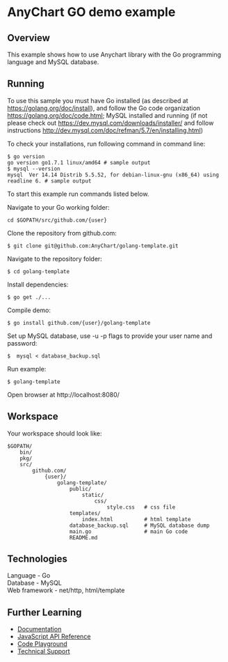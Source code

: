# AnyChart GO demo example

## Overview

This example shows how to use Anychart library with the Go programming language and MySQL database.

## Running

To use this sample you must have Go installed (as described at https://golang.org/doc/install), and follow the Go code organization https://golang.org/doc/code.html;
MySQL installed and running (if not please check out https://dev.mysql.com/downloads/installer/ and follow instructions http://dev.mysql.com/doc/refman/5.7/en/installing.html)

To check your installations, run following command in command line:
```
$ go version
go version go1.7.1 linux/amd64 # sample output
$ mysql --version
mysql  Ver 14.14 Distrib 5.5.52, for debian-linux-gnu (x86_64) using readline 6. # sample output
```


To start this example run commands listed below.

Navigate to your Go working folder:
```
cd $GOPATH/src/github.com/{user}
```

Clone the repository from github.com:
```
$ git clone git@github.com:AnyChart/golang-template.git
```

Navigate to the repository folder:
```
$ cd golang-template
```

Install dependencies:
```
$ go get ./...
```

Compile demo:
```
$ go install github.com/{user}/golang-template
```

Set up MySQL database, use -u -p flags to provide your user name and password:
```
$  mysql < database_backup.sql
```

Run example:
```
$ golang-template
```

Open browser at http://localhost:8080/

## Workspace
Your workspace should look like:
```
$GOPATH/
    bin/
    pkg/
    src/
        github.com/
            {user}/
                golang-template/
                    public/
                        static/
                            css/
                                style.css   # css file
                    templates/
                        index.html          # html template
                    database_backup.sql     # MySQL database dump
                    main.go                 # main Go code
                    README.md

```

## Technologies
Language - Go<br />
Database - MySQL<br />
Web framework - net/http, html/template<br />

## Further Learning
* [Documentation](https://docs.anychart.com)
* [JavaScript API Reference](https://api.anychart.com)
* [Code Playground](https://playground.anychart.com)
* [Technical Support](https://anychart.com/support)
